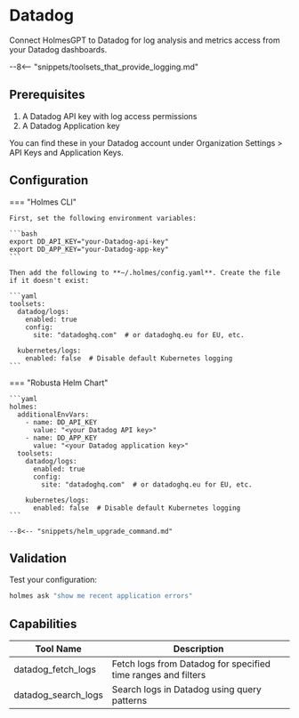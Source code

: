 # Datadog

Connect HolmesGPT to Datadog for log analysis and metrics access from your Datadog dashboards.

--8<-- "snippets/toolsets_that_provide_logging.md"

## Prerequisites

1. A Datadog API key with log access permissions
2. A Datadog Application key

You can find these in your Datadog account under Organization Settings > API Keys and Application Keys.

## Configuration

=== "Holmes CLI"

    First, set the following environment variables:

    ```bash
    export DD_API_KEY="your-Datadog-api-key"
    export DD_APP_KEY="your-Datadog-app-key"
    ```

    Then add the following to **~/.holmes/config.yaml**. Create the file if it doesn't exist:

    ```yaml
    toolsets:
      datadog/logs:
        enabled: true
        config:
          site: "datadoghq.com"  # or datadoghq.eu for EU, etc.

      kubernetes/logs:
        enabled: false  # Disable default Kubernetes logging
    ```

=== "Robusta Helm Chart"

    ```yaml
    holmes:
      additionalEnvVars:
        - name: DD_API_KEY
          value: "<your Datadog API key>"
        - name: DD_APP_KEY
          value: "<your Datadog application key>"
      toolsets:
        datadog/logs:
          enabled: true
          config:
            site: "datadoghq.com"  # or datadoghq.eu for EU, etc.

        kubernetes/logs:
          enabled: false  # Disable default Kubernetes logging
    ```

    --8<-- "snippets/helm_upgrade_command.md"

## Validation

Test your configuration:

```bash
holmes ask "show me recent application errors"
```

## Capabilities

| Tool Name | Description |
|-----------|-------------|
| datadog_fetch_logs | Fetch logs from Datadog for specified time ranges and filters |
| datadog_search_logs | Search logs in Datadog using query patterns |
